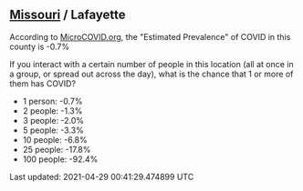 
## [Missouri](/united-states/missouri) / Lafayette

According to [MicroCOVID.org](http://microcovid.org),
the "Estimated Prevalence" of COVID in this county is -0.7%

If you interact with a certain number of people in this location
(all at once in a group, or spread out across the day), what is the chance that
1 or more of them has COVID?

- 1 person: -0.7%
- 2 people: -1.3%
- 3 people: -2.0%
- 5 people: -3.3%
- 10 people: -6.8%
- 25 people: -17.8%
- 100 people: -92.4%

Last updated: 2021-04-29 00:41:29.474899 UTC
